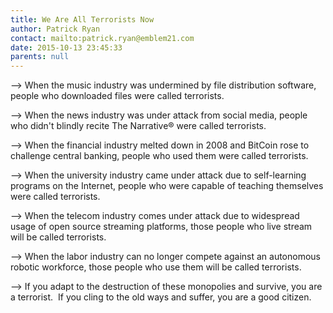 ```yaml
---
title: We Are All Terrorists Now
author: Patrick Ryan
contact: mailto:patrick.ryan@emblem21.com
date: 2015-10-13 23:45:33
parents: null
---
```


--> When the music industry was undermined by file distribution software, people who downloaded files were called terrorists.

--> When the news industry was under attack from social media, people who didn't blindly recite The Narrative® were called terrorists.

--> When the financial industry melted down in 2008 and BitCoin rose to challenge central banking, people who used them were called terrorists.

--> When the university industry came under attack due to self-learning programs on the Internet, people who were capable of teaching themselves were called terrorists.

--> When the telecom industry comes under attack due to widespread usage of open source streaming platforms, those people who live stream will be called terrorists.

--> When the labor industry can no longer compete against an autonomous robotic workforce, those people who use them will be called terrorists.

--> If you adapt to the destruction of these monopolies and survive, you are a terrorist.  If you cling to the old ways and suffer, you are a good citizen.